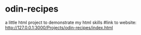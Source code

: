 # odin-recipes
a little html project to demonstrate my html skills
#link to website: http://127.0.0.1:3000/Projects/odin-recipes/index.html
